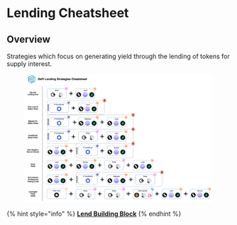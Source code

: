 # Lending Cheatsheet

## Overview

Strategies which focus on generating yield through the lending of tokens for supply interest.

<figure><img src="../../../.gitbook/assets/Cheatsheet - Lend (2).jpg" alt=""><figcaption></figcaption></figure>

{% hint style="info" %}
[**Lend Building Block**](../../../factor-building-blocks/lend/)
{% endhint %}
